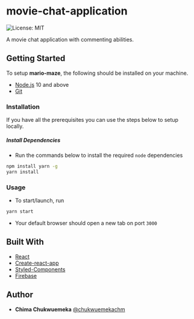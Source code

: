 # movie-chat-application
![License: MIT](https://img.shields.io/badge/License-MIT-yellow.svg?style=popout-square&logo=typescript&logoColor=blue)

A movie chat application with commenting abilities.

## Getting Started
To setup **mario-maze**, the following should be installed on your machine.

- [Node.js](https://nodejs.org/en/download/current/) 10 and above
- [Git](https://git-scm.com/downloads)

### Installation

If you have all the prerequisites you can use the steps below to setup locally.

##### Install Dependencies
- Run the commands below to install the required `node` dependencies
```bash
npm install yarn -g
yarn install
```

### Usage
- To start/launch, run
```sh
yarn start
```
- Your default browser should open a new tab on port `3000`


## Built With
- [React](https://reactjs.org/)
- [Create-react-app](https://github.com/facebook/create-react-app)
- [Styled-Components](https://www.styled-components.com/)
- [Firebase](https://firebase.google.com/)


## Author

* **Chima Chukwuemeka** [@chukwuemekachm](https://github.com/chukwuemekachm)
